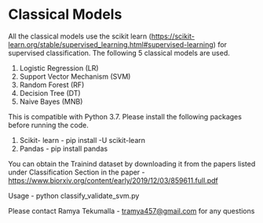 # Classical Models
All the classical models use the scikit learn (https://scikit-learn.org/stable/supervised_learning.html#supervised-learning) for supervised classification. The following 5 classical models are used.
1) Logistic Regression (LR)
2) Support Vector Mechanism (SVM)
3) Random Forest (RF)
4) Decision Tree (DT)
5) Naive Bayes (MNB)

This is compatible with Python 3.7. Please install the following packages before running the code.
1) Scikit- learn - pip install -U scikit-learn
2) Pandas - pip install pandas

You can obtain the Trainind dataset by downloading it from the papers listed under Classification Section in the paper - https://www.biorxiv.org/content/early/2019/12/03/859611.full.pdf

Usage - python classify_validate_svm.py

Please contact Ramya Tekumalla - tramya457@gmail.com for any questions
